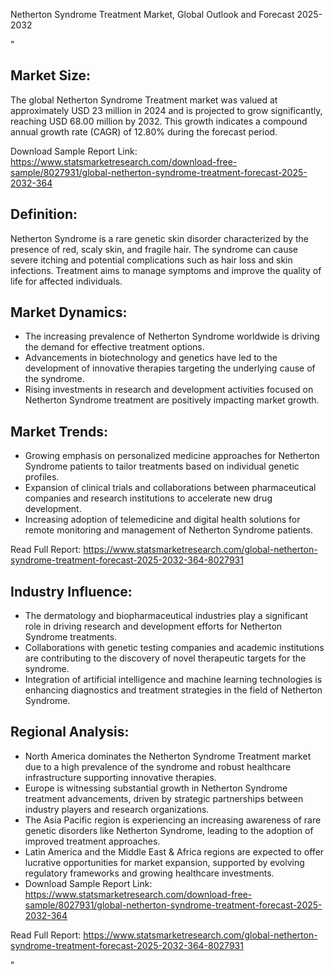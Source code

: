 Netherton Syndrome Treatment Market, Global Outlook and Forecast 2025-2032

"<h2>Market Size:</h2>
<p>The global Netherton Syndrome Treatment market was valued at approximately USD 23 million in 2024 and is projected to grow significantly, reaching USD 68.00 million by 2032. This growth indicates a compound annual growth rate (CAGR) of 12.80% during the forecast period.</p>
<p>Download Sample Report Link: <a href='https://www.statsmarketresearch.com/download-free-sample/8027931/global-netherton-syndrome-treatment-forecast-2025-2032-364'>https://www.statsmarketresearch.com/download-free-sample/8027931/global-netherton-syndrome-treatment-forecast-2025-2032-364</a></p>

<h2>Definition:</h2>
<p>Netherton Syndrome is a rare genetic skin disorder characterized by the presence of red, scaly skin, and fragile hair. The syndrome can cause severe itching and potential complications such as hair loss and skin infections. Treatment aims to manage symptoms and improve the quality of life for affected individuals.</p>

<h2>Market Dynamics:</h2>
<ul>
  <li>The increasing prevalence of Netherton Syndrome worldwide is driving the demand for effective treatment options.</li>
  <li>Advancements in biotechnology and genetics have led to the development of innovative therapies targeting the underlying cause of the syndrome.</li>
  <li>Rising investments in research and development activities focused on Netherton Syndrome treatment are positively impacting market growth.</li>
</ul>

<h2>Market Trends:</h2>
<ul>
  <li>Growing emphasis on personalized medicine approaches for Netherton Syndrome patients to tailor treatments based on individual genetic profiles.</li>
  <li>Expansion of clinical trials and collaborations between pharmaceutical companies and research institutions to accelerate new drug development.</li>
  <li>Increasing adoption of telemedicine and digital health solutions for remote monitoring and management of Netherton Syndrome patients.</li>
</ul>
<p>Read Full Report: <a href='https://www.statsmarketresearch.com/global-netherton-syndrome-treatment-forecast-2025-2032-364-8027931'>https://www.statsmarketresearch.com/global-netherton-syndrome-treatment-forecast-2025-2032-364-8027931</a></p>

<h2>Industry Influence:</h2>
<ul>
  <li>The dermatology and biopharmaceutical industries play a significant role in driving research and development efforts for Netherton Syndrome treatments.</li>
  <li>Collaborations with genetic testing companies and academic institutions are contributing to the discovery of novel therapeutic targets for the syndrome.</li>
  <li>Integration of artificial intelligence and machine learning technologies is enhancing diagnostics and treatment strategies in the field of Netherton Syndrome.</li>
</ul>

<h2>Regional Analysis:</h2>
<ul>
  <li>North America dominates the Netherton Syndrome Treatment market due to a high prevalence of the syndrome and robust healthcare infrastructure supporting innovative therapies.</li>
  <li>Europe is witnessing substantial growth in Netherton Syndrome treatment advancements, driven by strategic partnerships between industry players and research organizations.</li>
  <li>The Asia Pacific region is experiencing an increasing awareness of rare genetic disorders like Netherton Syndrome, leading to the adoption of improved treatment approaches.</li>
  <li>Latin America and the Middle East & Africa regions are expected to offer lucrative opportunities for market expansion, supported by evolving regulatory frameworks and growing healthcare investments.</li>
  <li>Download Sample Report Link: <a href='https://www.statsmarketresearch.com/download-free-sample/8027931/global-netherton-syndrome-treatment-forecast-2025-2032-364'>https://www.statsmarketresearch.com/download-free-sample/8027931/global-netherton-syndrome-treatment-forecast-2025-2032-364</a></li>
</ul>

<p>Read Full Report: <a href='https://www.statsmarketresearch.com/global-netherton-syndrome-treatment-forecast-2025-2032-364-8027931'>https://www.statsmarketresearch.com/global-netherton-syndrome-treatment-forecast-2025-2032-364-8027931</a></p>"
